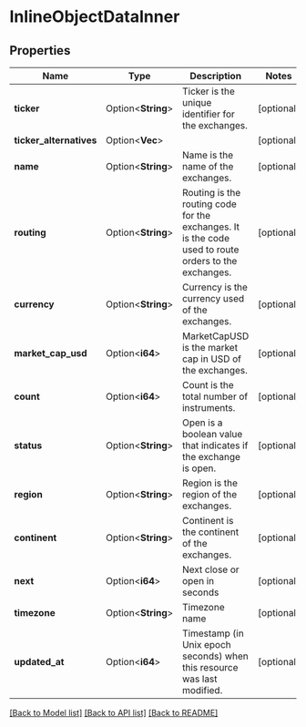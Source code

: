 # InlineObjectDataInner

## Properties

Name | Type | Description | Notes
------------ | ------------- | ------------- | -------------
**ticker** | Option<**String**> | Ticker is the unique identifier for the exchanges. | [optional]
**ticker_alternatives** | Option<**Vec<String>**> |  | [optional]
**name** | Option<**String**> | Name is the name of the exchanges. | [optional]
**routing** | Option<**String**> | Routing is the routing code for the exchanges. It is the code used to route orders to the exchanges. | [optional]
**currency** | Option<**String**> | Currency is the currency used of the exchanges. | [optional]
**market_cap_usd** | Option<**i64**> | MarketCapUSD is the market cap in USD of the exchanges. | [optional]
**count** | Option<**i64**> | Count is the total number of instruments. | [optional]
**status** | Option<**String**> | Open is a boolean value that indicates if the exchange is open. | [optional]
**region** | Option<**String**> | Region is the region of the exchanges. | [optional]
**continent** | Option<**String**> | Continent is the continent of the exchanges. | [optional]
**next** | Option<**i64**> | Next close or open in seconds | [optional]
**timezone** | Option<**String**> | Timezone name | [optional]
**updated_at** | Option<**i64**> | Timestamp (in Unix epoch seconds) when this resource was last modified. | [optional]

[[Back to Model list]](../README.md#documentation-for-models) [[Back to API list]](../README.md#documentation-for-api-endpoints) [[Back to README]](../README.md)


